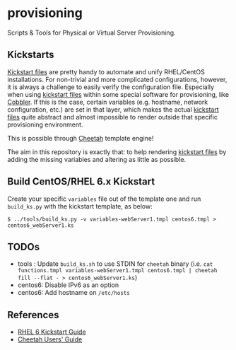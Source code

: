 # provisioning

Scripts &amp; Tools for Physical or Virtual Server Provisioning.

## Kickstarts

[Kickstart files](https://en.wikipedia.org/wiki/Kickstart_%28Linux%29) are pretty handy to automate
and unify RHEL/CentOS installations. For non-trivial and more complicated configurations, however,
it is always a challenge to easily verify the configuration file. Especially when using
[kickstart files](https://en.wikipedia.org/wiki/Kickstart_%28Linux%29) within some special software
for provisioning, like [Cobbler](https://en.wikipedia.org/wiki/Cobbler_%28software%29).
If this is the case, certain variables (e.g. hostname, network configuration, etc.) are set in that
layer, which makes the actual [kickstart files](https://en.wikipedia.org/wiki/Kickstart_%28Linux%29)
quite abstract and almost impossible to render outside that specific provisioning environment.

This is possible through [Cheetah](http://www.cheetahtemplate.org/) template engine!

The aim in this repository is exactly that: to help rendering [kickstart files](https://en.wikipedia.org/wiki/Kickstart_%28Linux%29)
by adding the missing variables and altering as little as possible.


## Build CentOS/RHEL 6.x Kickstart

Create your specific `variables` file out of the template one and run `build_ks.py` with the kickstart
template, as below:
~~~
$ ../tools/build_ks.py -v variables-webServer1.tmpl centos6.tmpl > centos6_webServer1.ks
~~~


## TODOs

 - tools  : Update `build_ks.sh` to use STDIN for `cheetah` binary
   (i.e. `cat functions.tmpl variables-webServer1.tmpl centos6.tmpl | cheetah fill --flat - > centos6_webServer1.ks`)
 - centos6: Disable IPv6 as an option 
 - centos6: Add hostname on `/etc/hosts`


## References

 - [RHEL 6 Kickstart Guide](https://access.redhat.com/documentation/en-US/Red_Hat_Enterprise_Linux/6/html/Installation_Guide/s1-kickstart2-options.html)
 - [Cheetah Users' Guide](http://www.cheetahtemplate.org/docs/users_guide_html)
